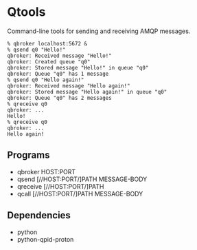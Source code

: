 # Qtools

Command-line tools for sending and receiving AMQP messages.

    % qbroker localhost:5672 &
    % qsend q0 "Hello!"
    qbroker: Received message "Hello!"
    qbroker: Created queue "q0"
    qbroker: Stored message "Hello!" in queue "q0"
    qbroker: Queue "q0" has 1 message
    % qsend q0 "Hello again!"
    qbroker: Received message "Hello again!"
    qbroker: Stored message "Hello again!" in queue "q0"
    qbroker: Queue "q0" has 2 messages
    % qreceive q0
    qbroker: ...
    Hello!
    % qreceive q0
    qbroker: ...
    Hello again!

## Programs

 - qbroker HOST:PORT
 - qsend [//HOST:PORT/]PATH MESSAGE-BODY
 - qreceive [//HOST:PORT/]PATH
 - qcall [//HOST:PORT/]PATH MESSAGE-BODY

## Dependencies

 - python
 - python-qpid-proton
